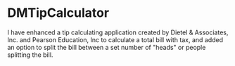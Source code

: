 # DMTipCalculator

I have enhanced a tip calculating application created by Dietel & Associates, Inc. and Pearson Education, Inc
to calculate a total bill with tax, and added an option to split the bill between a set number of "heads" or 
people splitting the bill.
